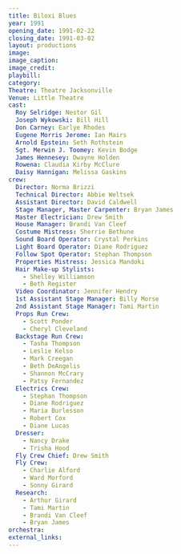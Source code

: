 ```yaml
---
title: Biloxi Blues
year: 1991
opening_date: 1991-02-22
closing_date: 1991-03-02
layout: productions
image:
image_caption:
image_credit:
playbill: 
category: 
Theatre: Theatre Jacksonville
Venue: Little Theatre
cast:
  Roy Selridge: Nestor Gil
  Joseph Wykowski: Bill Hill
  Don Carney: Earlye Rhodes
  Eugene Morris Jerome: Ian Mairs
  Arnold Epstein: Seth Rothstein
  Sgt. Merwin J. Toomey: Kevin Bodge
  James Hennesey: Dwayne Holden
  Rowena: Claudia Kirby McClure
  Daisy Hannigan: Melissa Gaskins
crew:
  Director: Norma Brizzi
  Technical Director: Abbie Weltsek
  Assistant Director: David Caldwell
  Stage Manager, Master Carpenter: Bryan James
  Master Electrician: Drew Smith
  House Manager: Brandi Van Cleef
  Costume Mistress: Sherrie Bethune
  Sound Board Operator: Crystal Perkins
  Light Board Operator: Diane Rodriguez
  Follow Spot Operator: Stephan Thompson
  Properties Mistress: Jessica Mandoki
  Hair Make-up Stylists:
    - Shelley Williamson
    - Beth Register
  Video Coordinator: Jennifer Hendry
  1st Assistant Stage Manager: Billy Morse
  2nd Assistant Stage Manager: Tami Martin
  Props Run Crew:
    - Scott Ponder
    - Cheryl Cleveland
  Backstage Run Crew:
    - Tasha Thompson
    - Leslie Kelso
    - Mark Creegan
    - Beth DeAngelis
    - Shannon McCrary
    - Patsy Fernandez
  Electrics Crew:
    - Stephan Thompson
    - Diane Rodriguez
    - Maria Burlesson
    - Robert Cox
    - Diane Lucas
  Dresser:
    - Nancy Drake
    - Trisha Hood
  Fly Crew Chief: Drew Smith
  Fly Crew:
    - Charlie Alford
    - Ward Morford
    - Sonny Girard
  Research:
    - Arthur Girard
    - Tami Martin
    - Brandi Van Cleef
    - Bryan James
orchestra:
external_links:
---
```


